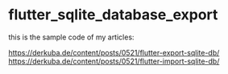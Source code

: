 # flutter_sqlite_database_export

this is the sample code of my articles:

https://derkuba.de/content/posts/0521/flutter-export-sqlite-db/
https://derkuba.de/content/posts/0521/flutter-import-sqlite-db/
